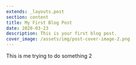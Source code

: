```yaml
---
extends: _layouts.post
section: content
title: My First Blog Post
date: 2020-03-23
description: This is your first blog post.
cover_image: /assets/img/post-cover-image-2.png
---
```


This is me trying to do something 2
